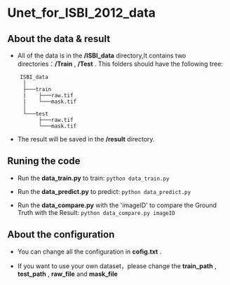 # Unet_for_ISBI_2012_data

## About the data & result
- All of the data is in the **/ISBI_data** directory,It contains two directories：**/Train** , **/Test** .
This folders should have the following tree:
```
    ISBI_data
     │
     ├───train
     |    ├───raw.tif
     |    └───mask.tif
     │
     └───test
          ├───raw.tif
          └───mask.tif
``` 
- The result will be saved in the **/result** directory.

## Runing the code
- Run the **data_train.py** to train: 
`python data_train.py`

- Run the **data_predict.py** to predict: 
`python data_predict.py`

- Run the **data_compare.py** with the 'imageID' to compare the Ground Truth with the Result: 
`python data_compare.py imageID`

## About the configuration

- You can change all the configuration in **cofig.txt** .

- If you want to use your own dataset，please change the **train_path** , **test_path** , **raw_file** and **mask_file**
